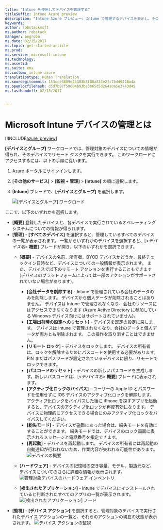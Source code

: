 ```yaml
---
title: "Intune を使用してデバイスを管理する"
titleSuffix: Intune Azure preview
description: "Intune Azure プレビュー: Intune で管理するデバイスを表示し、そのデバイスで各種操作を実行する方法について説明します。"
keywords: 
author: robstackmsft
ms.author: robstack
manager: angrobe
ms.date: 02/15/2017
ms.topic: get-started-article
ms.prod: 
ms.service: microsoft-intune
ms.technology: 
ms.assetid: 
ms.suite: ems
ms.custom: intune-azure
translationtype: Human Translation
ms.sourcegitcommit: 153cce3809e24303b8f88a833e2fc7bdd9428a4a
ms.openlocfilehash: d5d7b87f58604b93ba3b65d5d264a0a5e3743d45
ms.lasthandoff: 02/18/2017


---
```


# <a name="what-is-microsoft-intune-device-management"></a>Microsoft Intune デバイスの管理とは 


[!INCLUDE[azure_preview](../includes/azure_preview.md)]

**[デバイスとグループ]** ワークロードでは、管理対象のデバイスについての情報が得られ、そのデバイスでリモート タスクを実行できます。 このワークロードにアクセスするには、以下の手順に従います。

1. Azure ポータルにサインインします。
2. **[その他のサービス]** > **[監視 + 管理]** > **[Intune]** の順に選択します。
3. **[Intune]** ブレードで、**[デバイスとグループ]** を選択します。

    ![[デバイスとグループ] ワークロード](./media/devices-and-groups-workload.png)

ここで、以下のいずれかを選択します。

- **[概要]** 登録したデバイスと、各デバイスで実行されているオペレーティング システムについての情報が得られます。
- **[管理]** - **[すべてのデバイス]** を選択すると、管理しているすべてのデバイスの一覧が表示されます。
    一覧からいずれかのデバイスを選択すると、[<*デバイス名*> **概要]** ブレードが開き、以下のいずれかを選択できます。
    - **[概要]** - デバイスの名前、所有者、BYOD デバイスかどうか、最終チェックイン日時など、デバイスについての一般情報が表示されます。 また、デバイスで以下のリモート アクションを実行することもできます (デバイスのプラットフォームによっては一部のアクションがサポートされていない場合があります)。
        - **[会社データを削除する]** - Intune で管理されている会社のデータのみを削除します。 デバイスから個人データが削除されることはありません。 デバイスは Intune で管理されなくなり、会社のリソースにはアクセスできなくなります (Azure Active Directory に参加している Windows デバイス向けにはサポートされていません)。
        - **[工場出荷時の設定へのリセット]** - デバイスを既定の設定に戻します。 デバイスは Intune で管理されなくなり、会社のデータと個人データが両方とも削除されます。 この操作を取り消すことはできません。
        - **[リモート ロック]** - デバイスをロックします。 デバイスの所有者は、ロックを解除するためにパスコードを使用する必要があります。 PIN またはパスワードが設定されているデバイスに限り、リモートでロックできます。
        - **[パスコードのリセット]** - デバイスの新しいパスコードを生成します。新しいパスコードは、[<*デバイス名*> **概要]** ブレードに表示されます。
        - **[アクティブ化ロックのバイパス]** - ユーザーの Apple ID とパスワードを使用せずに iOS デバイスのアクティブ化ロックを解除します。 アクティブ化ロックをバイパスした後に iPhone を探すアプリを起動すると、デバイスのアクティブ化ロックが再度有効になります。 デバイスに物理的にアクセスできる場合にのみアクティブ化ロックをバイパスしてください。
        - **[紛失モード]** - デバイスが盗難にあった場合は、紛失モードを有効にすることができます。 紛失モードでは、デバイスのロック画面に表示されるメッセージと電話番号を指定できます。
        - **[再起動]** - デバイスを再起動します。 デバイスの所有者には再起動の自動通知が行われないため、作業内容が失われる可能性があります。
        ![デバイスの概要](http://i.imgur.com/4Rx4VXm.png)
        
    - **[ハードウェア]** - デバイスの記憶域の空き容量、モデル、製造元など、デバイスについてのさらに詳細な情報が表示されます。
    ![管理対象デバイスのハードウェア インベントリ](./media/hardware-inventory.png)
    - **[検出されたアプリケーション]** - Intune でデバイスにインストールされていると判断されたすべてのアプリの一覧が表示されます。
    ![[検出されたアプリケーション] ノード](./media/detected-applications.png)
- **[監視]** - **[デバイス アクション]** を選択すると、管理対象のデバイスで実行されたデバイス アクションの一覧と、それらのアクションの現在の状態が表示されます。
![デバイス アクションの監視](./media/monitor-device-actions.png)

